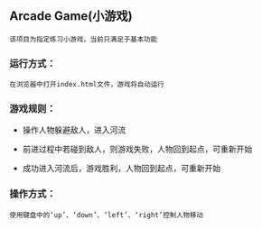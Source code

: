 ## Arcade Game(小游戏)
    
    该项目为指定练习小游戏，当前只满足于基本功能

### 运行方式：

    在浏览器中打开index.html文件，游戏将自动运行

### 游戏规则：

* 操作人物躲避敌人，进入河流

* 前进过程中若碰到敌人，则游戏失败，人物回到起点，可重新开始

* 成功进入河流后，游戏胜利，人物回到起点，可重新开始

### 操作方式：

    使用键盘中的‘up’、‘down’、‘left’、‘right’控制人物移动
